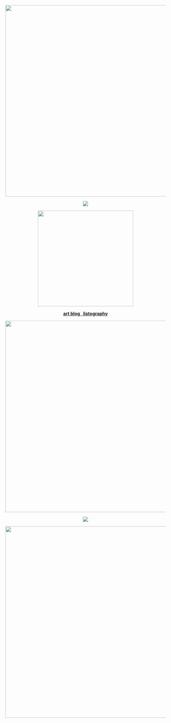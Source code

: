 
<p align="center"><img src="https://64.media.tumblr.com/533d8709f3137aba8fe2e7c897ea82be/7c318399bf42617d-8d/s540x810/f05d404d218bf16cee99252fd49703689a9ff2c0.gif" width="600"></p>

<p align="center"><img src="https://komarev.com/ghpvc/?username=jackasshunt&color=red&style=plastic&label=guests"
</p>

<p align="center"><img src="https://s4.gifyu.com/images/bLUGG.png" width="300">
</p>



 <p align="center"><b><u><a href="https://www.tumblr.com/jackasshunt/">art blog</a> &nbsp <a href="https://listography.com/huntingjackass">listography</a></u></b></p>

<p align="center"><img src="![image](https://s4.gifyu.com/images/bLp4m.png)" width="600">
</p>

<p align="center">
<img src="https://spotify-github-profile.kittinanx.com/api/view?uid=312ke25wwyc6y2z6txuscygtjbg4&cover_image=true&theme=novatorem&show_offline=false&background_color=121212&interchange=false&bar_color=53b14f&bar_color_cover=false">
</p>

<p align="center"><img src="https://64.media.tumblr.com/533d8709f3137aba8fe2e7c897ea82be/7c318399bf42617d-8d/s540x810/f05d404d218bf16cee99252fd49703689a9ff2c0.gif" width="600"></p>
